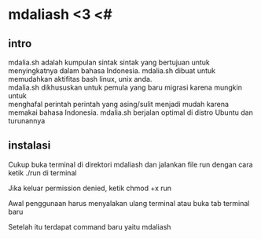 # mdaliash <3 <#


## intro
mdalia.sh adalah kumpulan sintak sintak yang bertujuan untuk menyingkatnya dalam bahasa Indonesia.
mdalia.sh dibuat untuk memudahkan aktifitas bash linux, unix anda.          
mdalia.sh dikhususkan untuk pemula yang baru migrasi karena mungkin untuk   
menghafal perintah perintah yang asing/sulit menjadi mudah karena memakai bahasa Indonesia.
mdalia.sh berjalan optimal di distro Ubuntu dan turunannya

## instalasi
Cukup buka terminal di direktori mdaliash dan jalankan file run
dengan cara ketik ./run di terminal

Jika keluar permission denied, ketik
chmod +x run

Awal penggunaan harus menyalakan ulang terminal
atau buka tab terminal baru

Setelah itu terdapat command baru yaitu mdaliash
